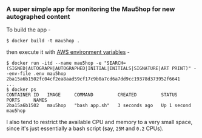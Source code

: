 ### A super simple app for monitoring the Mau5hop for new autographed content
To build the app -
```shell
$ docker build -t mau5hop .
```
then execute it with [AWS environment variables](https://docs.aws.amazon.com/cli/latest/userguide/cli-configure-envvars.html) -
```shell
$ docker run -itd --name mau5hop -e "SEARCH=(SIGNED|AUTOGRAPH|AUTOGRAPHED|INITIAL|INITIALS|SIGNATURE|ART PRINT)" --env-file .env mau5hop
2ba15a6b1502fc04cf2ea8aad59cf17c9b0a7cd6a7dd9cc19378d373952f6641
...
$ docker ps
CONTAINER ID   IMAGE     COMMAND         CREATED         STATUS        PORTS     NAMES
2ba15a6b1502   mau5hop   "bash app.sh"   3 seconds ago   Up 1 second             mau5hop
```
I also tend to restrict the available CPU and memory to a very small space, since it's just essentially a bash script (say, `25M` and `0.2` CPUs).